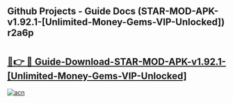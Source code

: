## Github Projects - Guide Docs (STAR-MOD-APK-v1.92.1-[Unlimited-Money-Gems-VIP-Unlocked]) r2a6p

# <h2><a href="https://apkcomod.com?title=STAR-MOD-APK-v1.92.1-[Unlimited-Money-Gems-VIP-Unlocked]">🔗👉 🔴 Guide-Download-STAR-MOD-APK-v1.92.1-[Unlimited-Money-Gems-VIP-Unlocked] </a></h2>

[![acn](https://github.com/user-attachments/assets/0f9c940e-d8b0-45ae-aac7-cd30a18b3e1c)](https://apkcomod.com?title=STAR-MOD-APK-v1.92.1-[Unlimited-Money-Gems-VIP-Unlocked])
